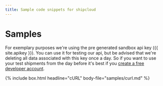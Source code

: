 ```yaml
---
title: Sample code snippets for shipcloud
---
```


# Samples

For exemplary purposes we're using the pre generated sandbox api key ({{ site.apikey }}). You can use it for testing
our api, but be advised that we're deleting all data associated with this key once a day. So if you want to use your
test shipments from the day before it's best if you [create a free developer account](https://app.shipcloud.io/users/sign_up?plan=developer&cc=sc_docs_samples).

{% include box.html headline="cURL" body-file="samples/curl.md" %}
